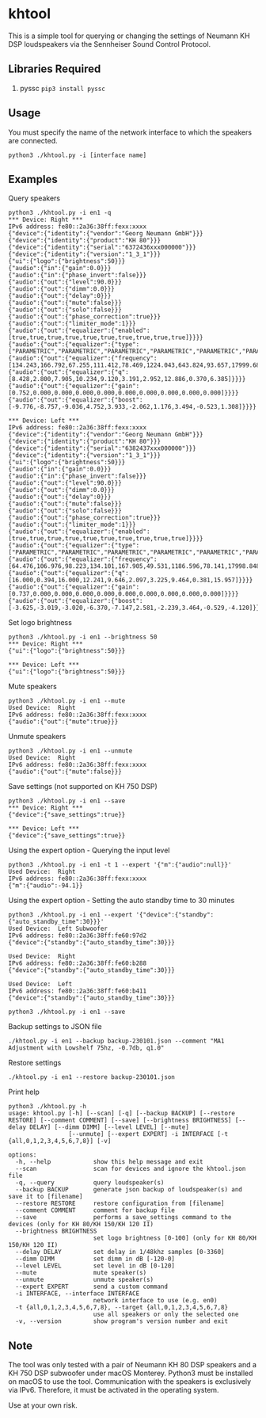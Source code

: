 # khtool
This is a simple tool for querying or changing the settings of Neumann KH DSP loudspeakers via the Sennheiser Sound Control Protocol. 

## Libraries Required

1. pyssc `pip3 install pyssc`

## Usage

You must specify the name of the network interface to which the speakers are connected.
```
python3 ./khtool.py -i [interface name]
```

## Examples

Query speakers

```
python3 ./khtool.py -i en1 -q
*** Device: Right ***
IPv6 address: fe80::2a36:38ff:fexx:xxxx
{"device":{"identity":{"vendor":"Georg Neumann GmbH"}}}
{"device":{"identity":{"product":"KH 80"}}}
{"device":{"identity":{"serial":"6372436xxx000000"}}}
{"device":{"identity":{"version":"1_3_1"}}}
{"ui":{"logo":{"brightness":50}}}
{"audio":{"in":{"gain":0.0}}}
{"audio":{"in":{"phase_invert":false}}}
{"audio":{"out":{"level":90.0}}}
{"audio":{"out":{"dimm":0.0}}}
{"audio":{"out":{"delay":0}}}
{"audio":{"out":{"mute":false}}}
{"audio":{"out":{"solo":false}}}
{"audio":{"out":{"phase_correction":true}}}
{"audio":{"out":{"limiter_mode":1}}}
{"audio":{"out":{"equalizer":{"enabled":[true,true,true,true,true,true,true,true,true,true]}}}}
{"audio":{"out":{"equalizer":{"type":["PARAMETRIC","PARAMETRIC","PARAMETRIC","PARAMETRIC","PARAMETRIC","PARAMETRIC","PARAMETRIC","PARAMETRIC","PARAMETRIC","PARAMETRIC"]}}}}
{"audio":{"out":{"equalizer":{"frequency":[134.243,166.792,67.255,111.412,78.469,1224.043,643.824,93.657,17999.688,51.878]}}}}
{"audio":{"out":{"equalizer":{"q":[8.428,2.800,7.905,10.234,9.120,3.191,2.952,12.886,0.370,6.385]}}}}
{"audio":{"out":{"equalizer":{"gain":[0.752,0.000,0.000,0.000,0.000,0.000,0.000,0.000,0.000,0.000]}}}}
{"audio":{"out":{"equalizer":{"boost":[-9.776,-8.757,-9.036,4.752,3.933,-2.062,1.176,3.494,-0.523,1.308]}}}}

*** Device: Left ***
IPv6 address: fe80::2a36:38ff:fexx:xxxx
{"device":{"identity":{"vendor":"Georg Neumann GmbH"}}}
{"device":{"identity":{"product":"KH 80"}}}
{"device":{"identity":{"serial":"6382437xxx000000"}}}
{"device":{"identity":{"version":"1_3_1"}}}
{"ui":{"logo":{"brightness":50}}}
{"audio":{"in":{"gain":0.0}}}
{"audio":{"in":{"phase_invert":false}}}
{"audio":{"out":{"level":90.0}}}
{"audio":{"out":{"dimm":0.0}}}
{"audio":{"out":{"delay":0}}}
{"audio":{"out":{"mute":false}}}
{"audio":{"out":{"solo":false}}}
{"audio":{"out":{"phase_correction":true}}}
{"audio":{"out":{"limiter_mode":1}}}
{"audio":{"out":{"equalizer":{"enabled":[true,true,true,true,true,true,true,true,true,true]}}}}
{"audio":{"out":{"equalizer":{"type":["PARAMETRIC","PARAMETRIC","PARAMETRIC","PARAMETRIC","PARAMETRIC","PARAMETRIC","PARAMETRIC","PARAMETRIC","PARAMETRIC","PARAMETRIC"]}}}}
{"audio":{"out":{"equalizer":{"frequency":[64.476,106.976,98.223,134.101,167.905,49.531,1186.596,78.141,17998.848,198.220]}}}}
{"audio":{"out":{"equalizer":{"q":[16.000,0.394,16.000,12.241,9.646,2.097,3.225,9.464,0.381,15.957]}}}}
{"audio":{"out":{"equalizer":{"gain":[0.737,0.000,0.000,0.000,0.000,0.000,0.000,0.000,0.000,0.000]}}}}
{"audio":{"out":{"equalizer":{"boost":[-3.625,-3.019,-3.020,-6.370,-7.147,2.581,-2.239,3.464,-0.529,-4.120]}}}}
```

Set logo brightness
```
python3 ./khtool.py -i en1 --brightness 50
*** Device: Right ***
{"ui":{"logo":{"brightness":50}}}

*** Device: Left ***
{"ui":{"logo":{"brightness":50}}}
```

Mute speakers
```
python3 ./khtool.py -i en1 --mute
Used Device:  Right
IPv6 address: fe80::2a36:38ff:fexx:xxxx
{"audio":{"out":{"mute":true}}}
```

Unmute speakers
```
python3 ./khtool.py -i en1 --unmute
Used Device:  Right
IPv6 address: fe80::2a36:38ff:fexx:xxxx
{"audio":{"out":{"mute":false}}}
```

Save settings (not supported on KH 750 DSP)
```
python3 ./khtool.py -i en1 --save         
*** Device: Right ***
{"device":{"save_settings":true}}

*** Device: Left ***
{"device":{"save_settings":true}}
```

Using the expert option - Querying the input level
``` 
python3 ./khtool.py -i en1 -t 1 --expert '{"m":{"audio":null}}'
Used Device:  Right
IPv6 address: fe80::2a36:38ff:fexx:xxxx
{"m":{"audio":-94.1}}
```

Using the expert option - Setting the auto standby time to 30 minutes
``` 
python3 ./khtool.py -i en1 --expert '{"device":{"standby":{"auto_standby_time":30}}}'
Used Device:  Left Subwoofer
IPv6 address: fe80::2a36:38ff:fe60:97d2
{"device":{"standby":{"auto_standby_time":30}}}

Used Device:  Right
IPv6 address: fe80::2a36:38ff:fe60:b288
{"device":{"standby":{"auto_standby_time":30}}}

Used Device:  Left
IPv6 address: fe80::2a36:38ff:fe60:b411
{"device":{"standby":{"auto_standby_time":30}}}

python3 ./khtool.py -i en1 --save
```

Backup settings to JSON file
```
./khtool.py -i en1 --backup backup-230101.json --comment "MA1 Adjustment with Lowshelf 75hz, -0.7db, q1.0"
```

Restore settings
```
./khtool.py -i en1 --restore backup-230101.json
```

Print help
```
python3 ./khtool.py -h
usage: khtool.py [-h] [--scan] [-q] [--backup BACKUP] [--restore RESTORE] [--comment COMMENT] [--save] [--brightness BRIGHTNESS] [--delay DELAY] [--dimm DIMM] [--level LEVEL] [--mute]
                 [--unmute] [--expert EXPERT] -i INTERFACE [-t {all,0,1,2,3,4,5,6,7,8}] [-v]

options:
  -h, --help            show this help message and exit
  --scan                scan for devices and ignore the khtool.json file
  -q, --query           query loudspeaker(s)
  --backup BACKUP       generate json backup of loudspeaker(s) and save it to [filename]
  --restore RESTORE     restore configuration from [filename]
  --comment COMMENT     comment for backup file
  --save                performs a save_settings command to the devices (only for KH 80/KH 150/KH 120 II)
  --brightness BRIGHTNESS
                        set logo brightness [0-100] (only for KH 80/KH 150/KH 120 II)
  --delay DELAY         set delay in 1/48khz samples [0-3360]
  --dimm DIMM           set dimm in dB [-120-0]
  --level LEVEL         set level in dB [0-120]
  --mute                mute speaker(s)
  --unmute              unmute speaker(s)
  --expert EXPERT       send a custom command
  -i INTERFACE, --interface INTERFACE
                        network interface to use (e.g. en0)
  -t {all,0,1,2,3,4,5,6,7,8}, --target {all,0,1,2,3,4,5,6,7,8}
                        use all speakers or only the selected one
  -v, --version         show program's version number and exit
```

## Note

The tool was only tested with a pair of Neumann KH 80 DSP speakers and a KH 750 DSP subwoofer under macOS Monterey. Python3 must be installed on macOS to use the tool. Communication with the speakers is exclusively via IPv6. Therefore, it must be activated in the operating system.

Use at your own risk. 
